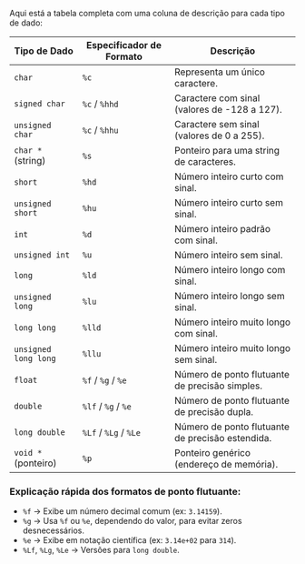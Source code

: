 Aqui está a tabela completa com uma coluna de descrição para cada tipo de dado:  

| Tipo de Dado               | Especificador de Formato | Descrição |
|----------------------------|-------------------------|-----------|
| `char`                     | `%c`                   | Representa um único caractere. |
| `signed char`              | `%c` / `%hhd`          | Caractere com sinal (valores de -128 a 127). |
| `unsigned char`            | `%c` / `%hhu`          | Caractere sem sinal (valores de 0 a 255). |
| `char *` (string)          | `%s`                   | Ponteiro para uma string de caracteres. |
| `short`                    | `%hd`                  | Número inteiro curto com sinal. |
| `unsigned short`           | `%hu`                  | Número inteiro curto sem sinal. |
| `int`                      | `%d`                   | Número inteiro padrão com sinal. |
| `unsigned int`             | `%u`                   | Número inteiro sem sinal. |
| `long`                     | `%ld`                  | Número inteiro longo com sinal. |
| `unsigned long`            | `%lu`                  | Número inteiro longo sem sinal. |
| `long long`                | `%lld`                 | Número inteiro muito longo com sinal. |
| `unsigned long long`       | `%llu`                 | Número inteiro muito longo sem sinal. |
| `float`                    | `%f` / `%g` / `%e`    | Número de ponto flutuante de precisão simples. |
| `double`                   | `%lf` / `%g` / `%e`   | Número de ponto flutuante de precisão dupla. |
| `long double`              | `%Lf` / `%Lg` / `%Le` | Número de ponto flutuante de precisão estendida. |
| `void *` (ponteiro)        | `%p`                   | Ponteiro genérico (endereço de memória). |

### Explicação rápida dos formatos de ponto flutuante:
- `%f` → Exibe um número decimal comum (ex: `3.14159`).
- `%g` → Usa `%f` ou `%e`, dependendo do valor, para evitar zeros desnecessários.
- `%e` → Exibe em notação científica (ex: `3.14e+02` para `314`).
- `%Lf`, `%Lg`, `%Le` → Versões para `long double`.

